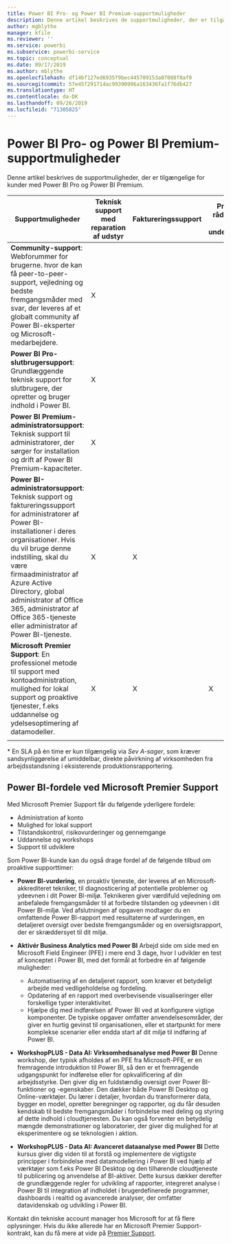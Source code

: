 ```yaml
---
title: Power BI Pro- og Power BI Premium-supportmuligheder
description: Denne artikel beskrives de supportmuligheder, der er tilgængelige for kunder med Power BI Pro og Power BI Premium.
author: mgblythe
manager: kfile
ms.reviewer: ''
ms.service: powerbi
ms.subservice: powerbi-service
ms.topic: conceptual
ms.date: 09/17/2019
ms.author: mblythe
ms.openlocfilehash: df14bf127ed6935f9bec445709153a87088f8af0
ms.sourcegitcommit: 57e45f291714ac99390996a163436fa1f76db427
ms.translationtype: HT
ms.contentlocale: da-DK
ms.lasthandoff: 09/26/2019
ms.locfileid: "71305825"
---
```

# <a name="power-bi-pro-and-power-bi-premium-support-options"></a>Power BI Pro- og Power BI Premium-supportmuligheder

Denne artikel beskrives de supportmuligheder, der er tilgængelige for kunder med Power BI Pro og Power BI Premium.

| **Supportmuligheder** | **Teknisk support med reparation af udstyr** | **Faktureringssupport** | **Proaktiv rådgivning og undervisning** | **Serviceniveau <br>(tid til første kontakt)** | **Supportkanal** |
| --- | --- | --- | --- | --- | --- |
| **Community-support**: Webforummer for brugerne. hvor de kan få peer-to-peer-support, vejledning og bedste fremgangsmåder med svar, der leveres af et globalt community af Power BI-eksperter og Microsoft-medarbejdere. | X |   |   | Ingen, support leveres på basis af bedste præstation. | [Power BI-community](https://community.powerbi.com) |
| **Power BI Pro-slutbrugersupport**: Grundlæggende teknisk support for slutbrugere, der opretter og bruger indhold i Power BI. | X |   |   | Én arbejdsdag. | [Power BI-supportwebsted](https://support.powerbi.com)  |
| **Power BI Premium-administratorsupport**: Teknisk support til administratorer, der sørger for installation og drift af Power BI Premium-kapaciteter. | X |   |   | Én arbejdsdag eller én time, afhængigt af sagens alvorsgrad.\* | [Power BI-supportwebsted](https://support.powerbi.com)<br>ELLER<br>[Microsoft 365 Administration](https://portal.office.com/adminportal)<br>ELLER<br> Telefon |
| **Power BI-administratorsupport**: Teknisk support og faktureringssupport for administratorer af Power BI-installationer i deres organisationer.  Hvis du vil bruge denne indstilling, skal du være firmaadministrator af Azure Active Directory, global administrator af Office 365, administrator af Office 365-tjeneste eller administrator af Power BI-tjeneste. | X | X |   | Én arbejdsdag eller én time, afhængigt af sagens alvorsgrad.\* | [Microsoft 365 Administration](https://portal.office.com/adminportal)<br>ELLER<br> Telefon |
| **Microsoft Premier Support**: En professionel metode til support med kontoadministration, mulighed for lokal support og proaktive tjenester, f.eks uddannelse og ydelsesoptimering af datamodeller. | X | X | X | Varierer afhængigt af tilbud og sagens alvorsgrad.\* | Teknisk Account Manager <br>ELLER<br> [Microsoft 365 Administration](https://portal.office.com/adminportal) |
| | | | | | |

\* En SLA på én time er kun tilgængelig via _Sev A-sager_, som kræver sandsynliggørelse af umiddelbar, direkte påvirkning af virksomheden fra arbejdsstandsning i eksisterende produktionsrapportering.

## <a name="power-bi-benefits-for-microsoft-premier-support"></a>Power BI-fordele ved Microsoft Premier Support

Med Microsoft Premier Support får du følgende yderligere fordele:

- Administration af konto
- Mulighed for lokal support
- Tilstandskontrol, risikovurderinger og gennemgange
- Uddannelse og workshops
- Support til udviklere

Som Power BI-kunde kan du også drage fordel af de følgende tilbud om proaktive supporttimer:

 - **Power BI-vurdering**, en proaktiv tjeneste, der leveres af en Microsoft-akkrediteret tekniker, til diagnosticering af potentielle problemer og ydeevnen i dit Power BI-miljø. Teknikeren giver værdifuld vejledning om anbefalede fremgangsmåder til at forbedre tilstanden og ydeevnen i dit Power BI-miljø. Ved afslutningen af opgaven modtager du en omfattende Power BI-rapport med resultaterne af vurderingen, en detaljeret oversigt over bedste fremgangsmåder og en oversigtsrapport, der er skræddersyet til dit miljø.

 - **Aktivér Business Analytics med Power BI** Arbejd side om side med en Microsoft Field Engineer (PFE) i mere end 3 dage, hvor I udvikler en test af konceptet i Power BI, med det formål at forbedre én af følgende muligheder:
    - Automatisering af en detaljeret rapport, som kræver et betydeligt arbejde med vedligeholdelse og fordeling.
    - Opdatering af en rapport med overbevisende visualiseringer eller forskellige typer interaktivitet. 
    - Hjælpe dig med indførelsen af Power BI ved at konfigurere vigtige komponenter. De typiske opgaver omfatter anvendelsesområder, der giver en hurtig gevinst til organisationen, eller et startpunkt for mere komplekse scenarier eller endda start af dit miljø til indføring af Power BI.

  - **WorkshopPLUS - Data AI: Virksomhedsanalyse med Power BI** Denne workshop, der typisk afholdes af en PFE fra Microsoft-PFE, er en fremragende introduktion til Power BI, så den er et fremragende udgangspunkt for indførelse eller for opkvalificering af din arbejdsstyrke.
Den giver dig en fuldstændig oversigt over Power BI-funktioner og -egenskaber. Den dækker både Power BI Desktop og Online-værktøjer. Du lærer i detaljer, hvordan du transformerer data, bygger en model, opretter beregninger og rapporter, og du får desuden kendskab til bedste fremgangsmåder i forbindelse med deling og styring af dette indhold i cloudtjenesten. Du kan også forventer en betydelig mængde demonstrationer og laboratorier, der giver dig mulighed for at eksperimentere og se teknologien i aktion.

  - **WorkshopPLUS - Data AI: Avanceret dataanalyse med Power BI** Dette kursus giver dig viden til at forstå og implementere de vigtigste principper i forbindelse med datamodellering i Power BI ved hjælp af værktøjer som f.eks Power BI Desktop og den tilhørende cloudtjeneste til publicering og anvendelse af BI-aktiver. Dette kursus dækker derefter de grundlæggende regler for udvikling af rapporter, integreret analyse i Power BI til integration af indholdet i brugerdefinerede programmer, dashboards i realtid og avancerede analyser, der omfatter datavidenskab og udvikling i Power BI.

Kontakt din tekniske account manager hos Microsoft for at få flere oplysninger. Hvis du ikke allerede har en Microsoft Premier Support-kontrakt, kan du få mere at vide på [Premier Support](https://support.microsoft.com/en-us/premier).

